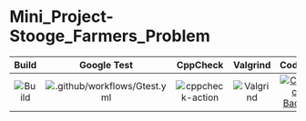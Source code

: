 # Mini_Project-Stooge_Farmers_Problem

|Build|Google Test|CppCheck|Valgrind|Codacy|
|:--:|:--:|:--:|:--:|:--:|
![Build](https://github.com/99002457/Mini_Project-Stooge_Farmers_Problem/workflows/Build/badge.svg)|![.github/workflows/Gtest.yml](https://github.com/99002457/Mini_Project-Stooge_Farmers_Problem/workflows/.github/workflows/Gtest.yml/badge.svg) |![cppcheck-action](https://github.com/99002457/Mini_Project-Stooge_Farmers_Problem/workflows/cppcheck-action/badge.svg) |![Valgrind](https://github.com/99002457/Mini_Project-Stooge_Farmers_Problem/workflows/Valgrind/badge.svg)|[![Codacy Badge](https://api.codacy.com/project/badge/Grade/e5c3250fd57349399d661cab9ee777d8)](https://app.codacy.com/gh/99002457/Mini_Project-Stooge_Farmers_Problem?utm_source=github.com&utm_medium=referral&utm_content=99002457/Mini_Project-Stooge_Farmers_Problem&utm_campaign=Badge_Grade)

